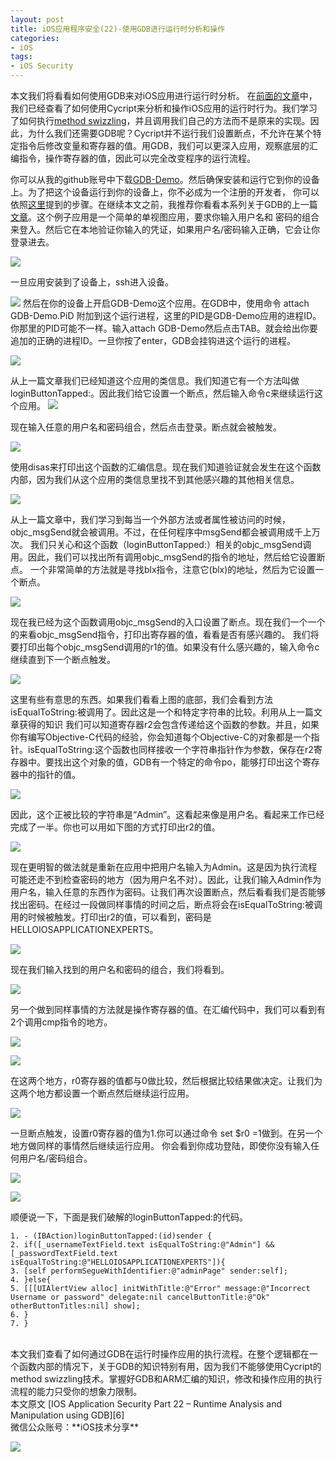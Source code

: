 ```yaml
---
layout: post  
title: iOS应用程序安全(22)-使用GDB进行运行时分析和操作  
categories:  
- iOS  
tags:    
- iOS Security
---   
```



本文我们将看看如何使用GDB来对iOS应用进行运行时分析。 在[前面的文章][1]中，我们已经查看了如何使用Cycript来分析和操作iOS应用的运行时行为。我们学习了如何执行[method swizzling][2]，并且调用我们自己的方法而不是原来的实现。因此，为什么我们还需要GDB呢？Cycript并不运行我们设置断点，不允许在某个特定指令后修改变量和寄存器的值。用GDB，我们可以更深入应用，观察底层的汇编指令，操作寄存器的值，因此可以完全改变程序的运行流程。


你可以从我的github账号中下载[GDB-Demo][3]。然后确保安装和运行它到你的设备上。为了把这个设备运行到你的设备上，你不必成为一个注册的开发者，
你可以依照[这里][4]提到的步骤。在继续本文之前，我推荐你看看本系列关于GDB的上一篇[文章][5]。这个例子应用是一个简单的单视图应用，要求你输入用户名和
密码的组合来登入。然后它在本地验证你输入的凭证，如果用户名/密码输入正确，它会让你登录进去。

![](http://resources.infosecinstitute.com/wp-content/uploads/111113_1041_IOSApplicat2.png)

一旦应用安装到了设备上，ssh进入设备。

![](http://resources.infosecinstitute.com/wp-content/uploads/111113_1041_IOSApplicat2.png)
然后在你的设备上开启GDB-Demo这个应用。在GDB中，使用命令 attach GDB-Demo.PiD 附加到这个运行进程，这里的PID是GDB-Demo应用的进程ID。你那里的PID可能不一样。输入attach GDB-Demo然后点击TAB。就会给出你要追加的正确的进程ID。一旦你按了enter，GDB会挂钩进这个运行的进程。

![](http://resources.infosecinstitute.com/wp-content/uploads/111113_1041_IOSApplicat3.png)





从上一篇文章我们已经知道这个应用的类信息。我们知道它有一个方法叫做loginButtonTapped:。因此我们给它设置一个断点，然后输入命令c来继续运行这个应用。
![](http://resources.infosecinstitute.com/wp-content/uploads/111113_1041_IOSApplicat4.png)

现在输入任意的用户名和密码组合，然后点击登录。断点就会被触发。

![](http://resources.infosecinstitute.com/wp-content/uploads/111113_1041_IOSApplicat5.png)

使用disas来打印出这个函数的汇编信息。现在我们知道验证就会发生在这个函数内部，因为我们从这个应用的类信息里找不到其他感兴趣的其他相关信息。

![](http://resources.infosecinstitute.com/wp-content/uploads/111113_1041_IOSApplicat6.png)

从上一篇文章中，我们学习到每当一个外部方法或者属性被访问的时候，objc_msgSend就会被调用。不过，在任何程序中msgSend都会被调用成千上万次。
我们只关心和这个函数（loginButtonTapped:）相关的objc_msgSend调用。因此，我们可以找出所有调用objc_msgSend的指令的地址，然后给它设置断点。
一个非常简单的方法就是寻找blx指令，注意它(blx)的地址，然后为它设置一个断点。

![](http://resources.infosecinstitute.com/wp-content/uploads/111113_1041_IOSApplicat7.png)


现在我已经为这个函数调用objc_msgSend的入口设置了断点。现在我们一个一个的来看objc_msgSend指令，打印出寄存器的值，看看是否有感兴趣的。
我们将要打印出每个objc_msgSend调用的r1的值。如果没有什么感兴趣的，输入命令c继续直到下一个断点触发。

![](http://resources.infosecinstitute.com/wp-content/uploads/111113_1041_IOSApplicat8.png)

这里有些有意思的东西。如果我们看看上图的底部，我们会看到方法isEqualToString:被调用了。因此这是一个和特定字符串的比较。利用从上一篇文章获得的知识
我们可以知道寄存器r2会包含传递给这个函数的参数。并且，如果你有编写Objective-C代码的经验，你会知道每个Objective-C的对象都是一个指针。isEqualToString:这个函数也同样接收一个字符串指针作为参数，保存在r2寄存器中。要找出这个对象的值，GDB有一个特定的命令po，能够打印出这个寄存器中的指针的值。

![](http://resources.infosecinstitute.com/wp-content/uploads/111113_1041_IOSApplicat9.png)

因此，这个正被比较的字符串是“Admin”。这看起来像是用户名。看起来工作已经完成了一半。你也可以用如下图的方式打印出r2的值。

![](http://resources.infosecinstitute.com/wp-content/uploads/111113_1041_IOSApplicat10.png)

现在更明智的做法就是重新在应用中把用户名输入为Admin。这是因为执行流程可能还走不到检查密码的地方（因为用户名不对）。因此，让我们输入Admin作为
用户名，输入任意的东西作为密码。让我们再次设置断点，然后看看我们是否能够找出密码。在经过一段做同样事情的时间之后，断点将会在isEqualToString:被调用的时候被触发。打印出r2的值，可以看到，密码是HELLOIOSAPPLICATIONEXPERTS。

![](http://resources.infosecinstitute.com/wp-content/uploads/111113_1041_IOSApplicat11.png)

现在我们输入找到的用户名和密码的组合，我们将看到。

![](http://resources.infosecinstitute.com/wp-content/uploads/111113_1041_IOSApplicat12.png)

另一个做到同样事情的方法就是操作寄存器的值。在汇编代码中，我们可以看到有2个调用cmp指令的地方。

![](http://resources.infosecinstitute.com/wp-content/uploads/111113_1041_IOSApplicat13.png)

![](http://resources.infosecinstitute.com/wp-content/uploads/111113_1041_IOSApplicat14.png)

在这两个地方，r0寄存器的值都与0做比较，然后根据比较结果做决定。让我们为这两个地方都设置一个断点然后继续运行应用。

![](http://resources.infosecinstitute.com/wp-content/uploads/111113_1041_IOSApplicat15.png)

一旦断点触发，设置r0寄存器的值为1.你可以通过命令 set $r0 =1做到。在另一个地方做同样的事情然后继续运行应用。
你会看到你成功登陆，即使你没有输入任何用户名/密码组合。


![](http://resources.infosecinstitute.com/wp-content/uploads/111113_1041_IOSApplicat16.png)

![](http://resources.infosecinstitute.com/wp-content/uploads/111113_1041_IOSApplicat17.png)


顺便说一下，下面是我们破解的loginButtonTapped:的代码。


	1. - (IBAction)loginButtonTapped:(id)sender {
	2. if([_usernameTextField.text isEqualToString:@"Admin"] && [_passwordTextField.text isEqualToString:@"HELLOIOSAPPLICATIONEXPERTS"]){
	3. [self performSegueWithIdentifier:@"adminPage" sender:self];
	4. }else{
	5. [[[UIAlertView alloc] initWithTitle:@"Error" message:@"Incorrect Username or password" delegate:nil cancelButtonTitle:@"Ok" otherButtonTitles:nil] show];
	6. }
	7. }
	
	
<br>
本文我们查看了如何通过GDB在运行时操作应用的执行流程。在整个逻辑都在一个函数内部的情况下，关于GDB的知识特别有用，因为我们不能够使用Cycript的method swizzling技术。掌握好GDB和ARM汇编的知识，修改和操作应用的执行流程的能力只受你的想象力限制。


 <br/>
本文原文 [IOS Application Security Part 22 – Runtime Analysis and Manipulation using GDB][6]


<br>
微信公众账号：**iOS技术分享**

![](http://farm3.staticflickr.com/2826/10855679484_56b7429bd6.jpg)

[1]:http://wufawei.com/
[2]:http://wufawei.com/2013/11/ios-application-security-8/
[3]:https://github.com/prateek147/gdb-demo
[4]:http://wufawei.com/2013/11/ios-application-security-7/
[5]:http://wufawei.com/2013/11/ios-application-security-21/
[6]:http://resources.infosecinstitute.com/ios-application-security-part-22-runtime-analysis-manipulation-using-gdb/

